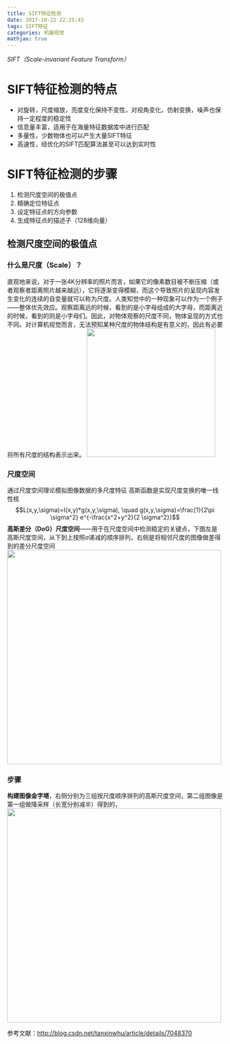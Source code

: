 ```yaml
---
title: SIFT特征检测
date: 2017-10-22 22:25:43
tags: SIFT特征
categories: 机器视觉
mathjax: true
---
```


*SIFT（Scale-invariant Feature Transform）*
# SIFT特征检测的特点

* 对旋转，尺度缩放，亮度变化保持不变性，对视角变化，仿射变换，噪声也保持一定程度的稳定性
* 信息量丰富，适用于在海量特征数据库中进行匹配
* 多量性，少数物体也可以产生大量SIFT特征
* 高速性，经优化的SIFT匹配算法甚至可以达到实时性

# SIFT特征检测的步骤

1.	检测尺度空间的极值点
2.	精确定位特征点
3.	设定特征点的方向参数
4.	生成特征点的描述子（128维向量）

## 检测尺度空间的极值点

### 什么是尺度（Scale）？

直观地来说，对于一张4K分辨率的照片而言，如果它的像素数目被不断压缩（或者观察者距离照片越来越远），它将逐渐变得模糊，而这个导致照片的呈现内容发生变化的连续的自变量就可以称为尺度。人类知觉中的一种现象可以作为一个例子——整体优先效应。观察距离远的时候，看到的是小字母组成的大字母，而距离近的时候，看到的则是小字母们。因此，对物体观察的尺度不同，物体呈现的方式也不同。对计算机视觉而言，无法预知某种尺度的物体结构是有意义的，因此有必要将所有尺度的结构表示出来。
<img src="/img/整体优先效应.png" width="300">

### 尺度空间

通过尺度空间理论模拟图像数据的多尺度特征
高斯函数是实现尺度变换的唯一线性核
$$L(x,y,\sigma)=I(x,y)*g(x,y,\sigma), \quad g(x,y,\sigma)=\frac{1}{2\pi \sigma^2} e^{-\frac{x^2+y^2}{2 \sigma^2}}$$
**高斯差分（DoG）尺度空间**——用于在尺度空间中检测稳定的关键点，下图左是高斯尺度空间，从下到上按照$\sigma$递减的顺序排列，右侧是将相邻尺度的图像做差得到的差分尺度空间
<img src="/img/差分尺度空间.png" width="500">

### 步骤

**构建图像金字塔**，右侧分别为三组按尺度顺序排列的高斯尺度空间，第二组图像是第一组做降采样（长宽分别减半）得到的，
<img src="/img/图像金字塔.png" width="500">





参考文献：http://blog.csdn.net/tanxinwhu/article/details/7048370